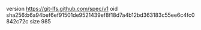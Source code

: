 version https://git-lfs.github.com/spec/v1
oid sha256:b6a94bef6ef91501de9521439ef8f18d7a4b12bd363183c55ee6c4fc0842c72c
size 985
